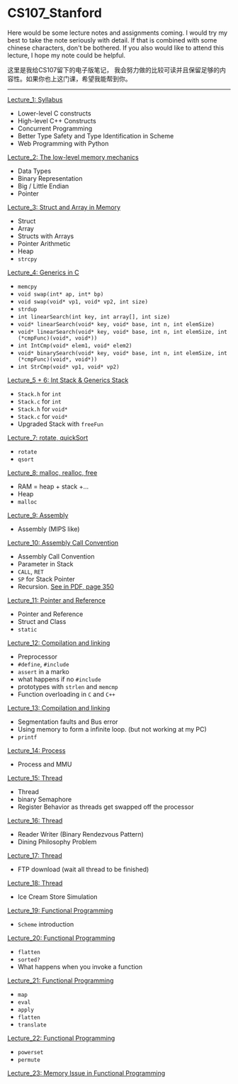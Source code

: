 # CS107_Stanford

Here would be some lecture notes and assignments coming. I would try my best to take the note seriously with detail. If that is combined with some chinese characters, don't be bothered. If you also would like to attend this lecture, I hope my note could be helpful.

这里是我给CS107留下的电子版笔记， 我会努力做的比较可读并且保留足够的内容性。如果你也上这门课，希望我能帮到你。

---
[Lecture_1: Syllabus](Notes/lec1.md)
- Lower-level C constructs
- High-level C++ Constructs
- Concurrent Programming
- Better Type Safety and Type Identification in Scheme
- Web Programming with Python

[Lecture_2: The low-level memory mechanics](Notes/lec2.md)
- Data Types
- Binary Representation
- Big / Little Endian
- Pointer

[Lecture_3: Struct and Array in Memory](Notes/lec3.md)
- Struct
- Array
- Structs with Arrays
- Pointer Arithmetic
- Heap
- `strcpy`
  
[Lecture_4: Generics in C](Notes/lec4.md)
- `memcpy`
- `void swap(int* ap, int* bp)`
- `void swap(void* vp1, void* vp2, int size)`
- `strdup`
- `int linearSearch(int key, int array[], int size)`
- `void* linearSearch(void* key, void* base, int n, int elemSize)`
- `void* linearSearch(void* key, void* base, int n, int elemSize, int (*cmpFunc)(void*, void*))`
- `int IntCmp(void* elem1, void* elem2)`
- `void* binarySearch(void* key, void* base, int n, int elemSize, int (*cmpFunc)(void*, void*))`
- `int StrCmp(void* vp1, void* vp2)`

[Lecture_5 + 6: Int Stack & Generics Stack](Notes/lec5&6.md)
- `Stack.h` for `int` 
- `Stack.c` for `int`
- `Stack.h` for `void*` 
- `Stack.c` for `void*`
- Upgraded Stack with `freeFun`

[Lecture_7: rotate, quickSort](Notes/lec7.md)
- `rotate`
- `qsort`

[Lecture_8: malloc, realloc, free](Notes/lec8.md)
- RAM = heap + stack +...
- Heap
- `malloc`

[Lecture_9: Assembly](Notes/lec9.md)
- Assembly (MIPS like)

[Lecture_10: Assembly Call Convention](Notes/lec10.md)
- Assembly Call Convention
- Parameter in Stack
- `CALL`, `RET`
- `SP` for Stack Pointer
- Recursion. [See in PDF, page 350](../CS107.pdf)

[Lecture_11: Pointer and Reference](Notes/lec11.md)
- Pointer and Reference
- Struct and Class
- `static`

[Lecture_12: Compilation and linking](Notes/lec12.md)
- Preprocessor
- `#define`, `#include`
- `assert` in a marko
- what happens if no `#include`
- prototypes with `strlen` and `memcmp`
- Function overloading in `C` and `C++`

[Lecture_13: Compilation and linking](Notes/lec13.md)
- Segmentation faults and Bus error
- Using memory to form a infinite loop. (but not working at my PC)
- `printf`

[Lecture_14: Process](Notes/lec14.md)
- Process and MMU

[Lecture_15: Thread](Notes/lec15.md)
- Thread
- binary Semaphore
- Register Behavior as threads get swapped off the processor

[Lecture_16: Thread](Notes/lec16.md)
- Reader Writer (Binary Rendezvous Pattern)
- Dining Philosophy Problem

[Lecture_17: Thread](Notes/lec17.md)
- FTP download (wait all thread to be finished)

[Lecture_18: Thread](Notes/lec18.md)
- Ice Cream Store Simulation 

[Lecture_19: Functional Programming](Notes/lec19.md)
- `Scheme` introduction

[Lecture_20: Functional Programming](Notes/lec20.md)
- `flatten`
- `sorted?`
- What happens when you invoke a function

[Lecture_21: Functional Programming](Notes/lec21.md)
- `map`
- `eval`
- `apply`
- `flatten`
- `translate`

[Lecture_22: Functional Programming](Notes/lec22.md)
- `powerset`
- `permute`

[Lecture_23: Memory Issue in Functional Programming](Notes/lec23.md)
